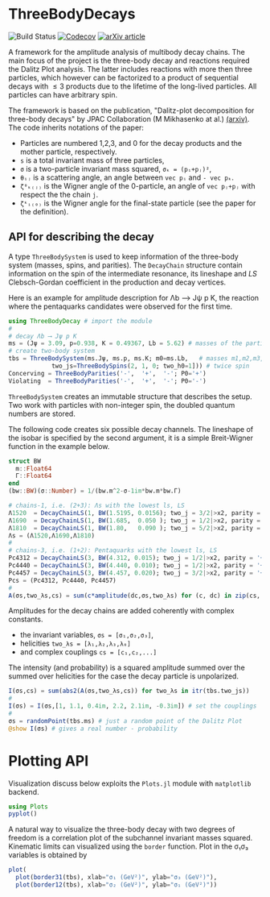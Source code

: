 # ThreeBodyDecays

![Build Status](https://github.com/mmikhasenko/ThreeBodyDecays.jl/actions/workflows/ci.yaml/badge.svg)
[![Codecov](https://codecov.io/gh/mmikhasenko/ThreeBodyDecays.jl/branch/master/graph/badge.svg)](https://codecov.io/gh/mmikhasenko/ThreeBodyDecays.jl)
[![arXiv article](https://img.shields.io/badge/article-PRD%20101%2C%20034033-yellowgreen)](https://arxiv.org/abs/1910.04566)

<!-- [![Coveralls](https://coveralls.io/repos/github/mmikhasenko/ThreeBodyDecays.jl/badge.svg?branch=master)](https://coveralls.io/github/mmikhasenko/ThreeBodyDecays.jl?branch=master) -->

A framework for the amplitude analysis of multibody decay chains.
The main focus of the project is the three-body decay and reactions required the Dalitz Plot analysis.
The latter includes reactions with more then three particles, which however can be factorized to a product
of sequential decays with $≤3$ products due to the lifetime of the long-lived particles.
All particles can have arbitrary spin.

The framework is based on the publication, "Dalitz-plot decomposition for three-body decays" by JPAC Collaboration (M Mikhasenko at al.) [(arxiv)](http://inspirehep.net/record/1758460).
The code inherits notations of the paper:

- Particles are numbered 1,2,3, and 0 for the decay products and the mother particle, respectively.
- `s` is a total invariant mass of three particles,
- `σ` is a two-particle invariant mass squared, `σₖ = (pᵢ+pⱼ)²`,
- `θᵢⱼ` is a scattering angle, an angle between `vec pᵢ` and `- vec pₖ`.
- `ζ⁰ₖ₍ⱼ₎` is the Wigner angle of the 0-particle, an angle of `vec pⱼ+pⱼ` with respect the the chain `j`.
- `ζᵏᵢ₍₀₎` is the Wigner angle for the final-state particle (see the paper for the definition).

## API for describing the decay

A type `ThreeBodySystem` is used to keep information of the three-body system (masses, spins, and parities).
The `DecayChain` structure contain information on the spin of the intermediate resonance, its lineshape
and $LS$ Clebsch-Gordan coefficient in the production and decay vertices.

Here is an example for amplitude description for Λb ⟶ Jψ p K,
the reaction where the pentaquarks candidates were observed for the first time.

```julia
using ThreeBodyDecay # import the module
#
# decay Λb ⟶ Jψ p K
ms = (Jψ = 3.09, p=0.938, K = 0.49367, Lb = 5.62) # masses of the particles
# create two-body system
tbs = ThreeBodySystem(ms.Jψ, ms.p, ms.K; m0=ms.Lb,   # masses m1,m2,m3,m0
            two_js=ThreeBodySpins(2, 1, 0; two_h0=1])) # twice spin
Concerving = ThreeBodyParities('-',  '+',  '-'; P0='+')
Violating  = ThreeBodyParities('-',  '+',  '-'; P0='-')
```

`ThreeBodySystem` creates an immutable structure that describes the setup.
Two work with particles with non-integer spin, the doubled quantum numbers are stored.

The following code creates six possible decay channels.
The lineshape of the isobar is specified by the second argument,
it is a simple Breit-Wigner function in the example below.

```julia
struct BW
  m::Float64
  Γ::Float64
end
(bw::BW)(σ::Number) = 1/(bw.m^2-σ-1im*bw.m*bw.Γ)

# chains-1, i.e. (2+3): Λs with the lowest ls, LS
Λ1520  = DecayChainLS(1, BW(1.5195, 0.0156); two_j = 3/2|>x2, parity = '+', Ps=Concerving, tbs=tbs)
Λ1690  = DecayChainLS(1, BW(1.685,  0.050 ); two_j = 1/2|>x2, parity = '+', Ps=Concerving, tbs=tbs)
Λ1810  = DecayChainLS(1, BW(1.80,   0.090 ); two_j = 5/2|>x2, parity = '+', Ps=Concerving, tbs=tbs)
Λs = (Λ1520,Λ1690,Λ1810)
#
# chains-3, i.e. (1+2): Pentaquarks with the lowest ls, LS
Pc4312 = DecayChainLS(3, BW(4.312, 0.015); two_j = 1/2|>x2, parity = '+', Ps=Concerving, tbs=tbs)
Pc4440 = DecayChainLS(3, BW(4.440, 0.010); two_j = 1/2|>x2, parity = '+', Ps=Concerving, tbs=tbs)
Pc4457 = DecayChainLS(3, BW(4.457, 0.020); two_j = 3/2|>x2, parity = '+', Ps=Concerving, tbs=tbs)
Pcs = (Pc4312, Pc4440, Pc4457)
#
A(σs,two_λs,cs) = sum(c*amplitude(dc,σs,two_λs) for (c, dc) in zip(cs, (Λs...,Pcs...)))
```

Amplitudes for the decay chains are added coherently with complex constants.

- the invariant variables, `σs = [σ₁,σ₂,σ₃]`,
- helicities `two_λs = [λ₁,λ₂,λ₃,λ₀]`
- and complex couplings `cs = [c₁,c₂,...]`

The intensity (and probability) is a squared amplitude summed over the summed over helicities for the case the decay particle is unpolarized.

```julia
I(σs,cs) = sum(abs2(A(σs,two_λs,cs)) for two_λs in itr(tbs.two_js))
#
I(σs) = I(σs,[1, 1.1, 0.4im, 2.2, 2.1im, -0.3im]) # set the couplings
#
σs = randomPoint(tbs.ms) # just a random point of the Dalitz Plot
@show I(σs) # gives a real number - probability
```

# Plotting API

Visualization discuss below exploits the `Plots.jl` module with `matplotlib` backend.

```julia
using Plots
pyplot()
```

A natural way to visualize the three-body decay with two degrees of freedom
is a correlation plot of the subchannel invariant masses squared.
Kinematic limits can visualized using the `border` function.
Plot in the σ₁σ₃ variables is obtained by

```julia
plot(
  plot(border31(tbs), xlab="σ₁ (GeV²)", ylab="σ₃ (GeV²)"),
  plot(border12(tbs), xlab="σ₂ (GeV²)", ylab="σ₁ (GeV²)"))
```
